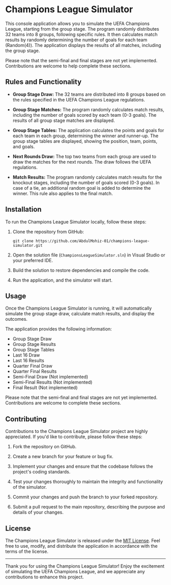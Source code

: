 # Champions League Simulator

This console application allows you to simulate the UEFA Champions League, starting from the group stage. The program randomly distributes 32 teams into 8 groups, following specific rules. It then calculates match results by randomly determining the number of goals for each team (Random(4)). The application displays the results of all matches, including the group stage.

Please note that the semi-final and final stages are not yet implemented. Contributions are welcome to help complete these sections.

## Rules and Functionality

- **Group Stage Draw:** The 32 teams are distributed into 8 groups based on the rules specified in the UEFA Champions League regulations.

- **Group Stage Matches:** The program randomly calculates match results, including the number of goals scored by each team (0-3 goals). The results of all group stage matches are displayed.

- **Group Stage Tables:** The application calculates the points and goals for each team in each group, determining the winner and runner-up. The group stage tables are displayed, showing the position, team, points, and goals.

- **Next Rounds Draw:** The top two teams from each group are used to draw the matches for the next rounds. The draw follows the UEFA regulations.

- **Match Results:** The program randomly calculates match results for the knockout stages, including the number of goals scored (0-3 goals). In case of a tie, an additional random goal is added to determine the winner. This rule also applies to the final match.

## Installation

To run the Champions League Simulator locally, follow these steps:

1. Clone the repository from GitHub:

   ```shell
   git clone https://github.com/AbdulMohiz-01/champions-league-simulator.git
   ```

2. Open the solution file (`ChampionsLeagueSimulator.sln`) in Visual Studio or your preferred IDE.

3. Build the solution to restore dependencies and compile the code.

4. Run the application, and the simulator will start.

## Usage

Once the Champions League Simulator is running, it will automatically simulate the group stage draw, calculate match results, and display the outcomes.

The application provides the following information:

- Group Stage Draw
- Group Stage Results
- Group Stage Tables
- Last 16 Draw
- Last 16 Results
- Quarter Final Draw
- Quarter Final Results
- Semi-Final Draw (Not implemented)
- Semi-Final Results (Not implemented)
- Final Result (Not implemented)

Please note that the semi-final and final stages are not yet implemented. Contributions are welcome to complete these sections.

## Contributing

Contributions to the Champions League Simulator project are highly appreciated. If you'd like to contribute, please follow these steps:

1. Fork the repository on GitHub.

2. Create a new branch for your feature or bug fix.

3. Implement your changes and ensure that the codebase follows the project's coding standards.

4. Test your changes thoroughly to maintain the integrity and functionality of the simulator.

5. Commit your changes and push the branch to your forked repository.

6. Submit a pull request to the main repository, describing the purpose and details of your changes.

## License

The Champions League Simulator is released under the [MIT License](LICENSE). Feel free to use, modify, and distribute the application in accordance with the terms of the license.

---

Thank you for using the Champions League Simulator! Enjoy the excitement of simulating the UEFA Champions League, and we appreciate any contributions to enhance this project.
